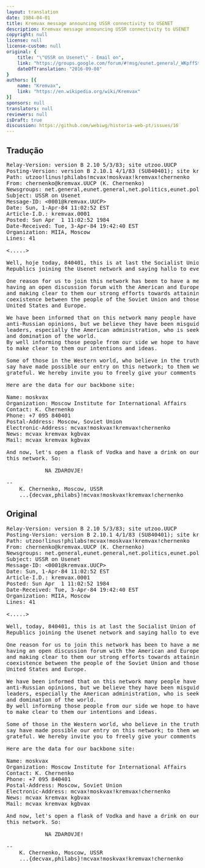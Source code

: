 ```yaml
---
layout: translation
date: 1984-04-01
title: Kremvax message announcing USSR connectivity to USENET
description: Kremvax message announcing USSR connectivity to USENET
copyright: null
license: null
license-custom: null
original: {
    title: "\"USSR on Usenet\" - Email on",
    link: "https://groups.google.com/forum/#!msg/eunet.general/_WKpffStBPc/JaaDBecKCM8J",
    dateOfTranslation: "2016-09-08"
}
authors: [{
    name: "Kremvax",
    link: "https://en.wikipedia.org/wiki/Kremvax"
}]
sponsors: null
translators: null
reviewers: null
isDraft: true
discussion: https://github.com/webiwg/historia-web-pt/issues/16
---
```



## Tradução

<!--
  Nota: tradutores, traduzam apenas a primeira parte, e deixem
        a segunda como original (fititnt, 2016-09-08 23:50)
-->

<pre>
Relay-Version: version B 2.10 5/3/83; site utzoo.UUCP
Posting-Version: version B 2.10.1 4/1/83 (SU840401); site kremvax.UUCP
Path: utzoo!linus!philabs!mcvax!moskvax!kremvax!chernenko
From: chernenko@kremvax.UUCP (K. Chernenko)
Newsgroups: net.general,eunet.general,net.politics,eunet.politics
Subject: USSR on Usenet
Message-ID: <0001@kremvax.UUCP>
Date: Sun, 1-Apr-84 11:02:52 EST
Article-I.D.: kremvax.0001
Posted: Sun Apr  1 11:02:52 1984
Date-Received: Tue, 3-Apr-84 19:42:40 EST
Organization: MIIA, Moscow
Lines: 41

<.....>

Well, hoje today, 840401, this is at last the Socialist Union of Soviet
Republics joining the Usenet network and saying hallo to everybody.

One reason for us to join this network has been to have a means of
having an open discussion forum with the American and European people
and making clear to them our strong efforts towards attaining peaceful
coexistence between the people of the Soviet Union and those of the
United States and Europe.

We have been informed that on this network many people have given strong
anti-Russian opinions, but we believe they have been misguided by their
leaders, especially the American administration, who is seeking for war
and domination of the world.
By well informing those people from our side we hope to have a possibility
to make clear to them our intentions and ideas.

Some of those in the Western world, who believe in the truth of what we
say have made possible our entry on this network; to them we are very
grateful. We hereby invite you to freely give your comments and opinions.

Here are the data for our backbone site:

Name: moskvax
Organization: Moscow Institute for International Affairs
Contact: K. Chernenko
Phone: +7 095 840401
Postal-Address: Moscow, Soviet Union
Electronic-Address: mcvax!moskvax!kremvax!chernenko
News: mcvax kremvax kgbvax
Mail: mcvax kremvax kgbvax

And now, let's open a flask of Vodka and have a drink on our entry on
this network. So:

			NA ZDAROVJE!

--
	K. Chernenko, Moscow, USSR
	...{decvax,philabs}!mcvax!moskvax!kremvax!chernenko
</pre>

## Original

<pre>
Relay-Version: version B 2.10 5/3/83; site utzoo.UUCP
Posting-Version: version B 2.10.1 4/1/83 (SU840401); site kremvax.UUCP
Path: utzoo!linus!philabs!mcvax!moskvax!kremvax!chernenko
From: chernenko@kremvax.UUCP (K. Chernenko)
Newsgroups: net.general,eunet.general,net.politics,eunet.politics
Subject: USSR on Usenet
Message-ID: <0001@kremvax.UUCP>
Date: Sun, 1-Apr-84 11:02:52 EST
Article-I.D.: kremvax.0001
Posted: Sun Apr  1 11:02:52 1984
Date-Received: Tue, 3-Apr-84 19:42:40 EST
Organization: MIIA, Moscow
Lines: 41

<.....>

Well, today, 840401, this is at last the Socialist Union of Soviet
Republics joining the Usenet network and saying hallo to everybody.

One reason for us to join this network has been to have a means of
having an open discussion forum with the American and European people
and making clear to them our strong efforts towards attaining peaceful
coexistence between the people of the Soviet Union and those of the
United States and Europe.

We have been informed that on this network many people have given strong
anti-Russian opinions, but we believe they have been misguided by their
leaders, especially the American administration, who is seeking for war
and domination of the world.
By well informing those people from our side we hope to have a possibility
to make clear to them our intentions and ideas.

Some of those in the Western world, who believe in the truth of what we
say have made possible our entry on this network; to them we are very
grateful. We hereby invite you to freely give your comments and opinions.

Here are the data for our backbone site:

Name: moskvax
Organization: Moscow Institute for International Affairs
Contact: K. Chernenko
Phone: +7 095 840401
Postal-Address: Moscow, Soviet Union
Electronic-Address: mcvax!moskvax!kremvax!chernenko
News: mcvax kremvax kgbvax
Mail: mcvax kremvax kgbvax

And now, let's open a flask of Vodka and have a drink on our entry on
this network. So:

			NA ZDAROVJE!

--
	K. Chernenko, Moscow, USSR
	...{decvax,philabs}!mcvax!moskvax!kremvax!chernenko
</pre>
